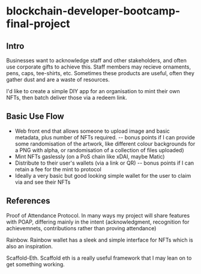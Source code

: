 # blockchain-developer-bootcamp-final-project

## Intro
Businesses want to acknowledge staff and other stakeholders, and often use corporate gifts to achieve this. Staff members may recieve ornaments, pens, caps, tee-shirts, etc. Sometimes these products are useful, often they gather dust and are a waste of resources.

I'd like to create a simple DIY app for an organisation to mint their own NFTs, then batch deliver those via a redeem link. 

## Basic Use Flow
- Web front end that allows someone to upload image and basic metadata, plus number of NFTs required. 
  -- bonus points if I can provide some randomisation of the artwork, like different colour backgrounds for a PNG with alpha, or randomisation of a collection of files uploaded)
- Mint NFTs gaslessly (on a PoS chain like xDAI, maybe Matic)
- Distribute to their user's wallets (via a link or QR)
  -- bonus points if I can retain a fee for the mint to protocol 
- Ideally a very basic but good looking simple wallet for the user to claim via and see their NFTs



## References
Proof of Attendance Protocol. In many ways my project will share features with POAP, differing mainly in the intent (acknowledgment, recognition for achievemnets, contributions rather than proving attendance)

Rainbow. Rainbow wallet has a sleek and simple interface for NFTs which is also an inspiration.

Scaffold-Eth. Scaffold eth is a really useful framework that I may lean on to get something working. 












